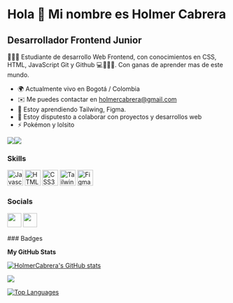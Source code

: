 Hola 👋 Mi nombre es Holmer Cabrera 
=============================================

Desarrollador Frontend Junior
-----------------------------

🧑🏽‍🎓 Estudiante de desarrollo Web Frontend, con conocimientos en CSS, HTML, JavaScript Git y Github 💻👨🏽‍💻. Con ganas de aprender mas de este mundo.

* 🌍  Actualmente vivo en  Bogotá / Colombia
* ✉️  Me puedes contactar en [holmercabrera@gmail.com](mailto:holmercabrera@gmail.com)
* 🧠  Estoy aprendiendo Tailwing, Figma.
* 🤝  Estoy disputesto a colaborar con proyectos y desarrollos web
* ⚡  Pokémon y lolsito

<a href="https://www.twitter.com/HolmerCabrera" target="_blank" rel="noreferrer"><img
src="https://img.shields.io/twitter/follow/HolmerCabrera?logo=twitter&style=for-the-badge&color=0891b2&labelColor=1c1917"
/></a><a href="https://www.github.com/HolmerCabrera" target="_blank" rel="noreferrer"><img
src="https://img.shields.io/github/followers/HolmerCabrera?logo=github&style=for-the-badge&color=0891b2&labelColor=1c1917" /></a>
### Skills

<p align="left">
<a href="https://developer.mozilla.org/en-US/docs/Web/JavaScript" target="_blank" rel="noreferrer"><img src="https://raw.githubusercontent.com/danielcranney/readme-generator/main/public/icons/skills/javascript-colored.svg" width="36" height="36" alt="Javascript" /></a>
<a href="https://developer.mozilla.org/en-US/docs/Glossary/HTML5" target="_blank" rel="noreferrer"><img src="https://raw.githubusercontent.com/danielcranney/readme-generator/main/public/icons/skills/html5-colored.svg" width="36" height="36" alt="HTML5" /></a>
<a href="https://www.w3.org/TR/CSS/#css" target="_blank" rel="noreferrer"><img src="https://raw.githubusercontent.com/danielcranney/readme-generator/main/public/icons/skills/css3-colored.svg" width="36" height="36" alt="CSS3" /></a>
<a href="https://tailwindcss.com/" target="_blank" rel="noreferrer"><img src="https://raw.githubusercontent.com/danielcranney/readme-generator/main/public/icons/skills/tailwindcss-colored.svg" width="36" height="36" alt="TailwindCSS" /></a>
<a href="https://www.figma.com/" target="_blank" rel="noreferrer"><img src="https://raw.githubusercontent.com/danielcranney/readme-generator/main/public/icons/skills/figma-colored.svg" width="36" height="36" alt="Figma" /></a>
</p>

### Socials

<p align="left"> <a href="https://www.github.com/HolmerCabrera" target="_blank" rel="noreferrer"><img src="https://raw.githubusercontent.com/danielcranney/readme-generator/main/public/icons/socials/github.svg" width="32" height="32" /></a> <a href="https://www.twitter.com/HolmerCabrera" target="_blank" rel="noreferrer"><img src="https://raw.githubusercontent.com/danielcranney/readme-generator/main/public/icons/socials/twitter.svg" width="32" height="32" /></a></p>
### Badges

<b>My GitHub Stats</b>

<a href="http://www.github.com/HolmerCabrera"><img src="https://github-readme-stats.vercel.app/api?username=HolmerCabrera&show_icons=true&hide=&count_private=true&title_color=0891b2&text_color=ffffff&icon_color=0891b2&bg_color=1c1917&hide_border=true&show_icons=true" alt="HolmerCabrera's GitHub stats" /></a>

<a href="http://www.github.com/HolmerCabrera"><img src="https://github-readme-streak-stats.herokuapp.com/?user=HolmerCabrera&stroke=ffffff&background=1c1917&ring=0891b2&fire=0891b2&currStreakNum=ffffff&currStreakLabel=0891b2&sideNums=ffffff&sideLabels=ffffff&dates=ffffff&hide_border=true" /></a>

<a href="https://github.com/HolmerCabrera" align="left"><img src="https://github-readme-stats.vercel.app/api/top-langs/?username=HolmerCabrera&langs_count=10&title_color=0891b2&text_color=ffffff&icon_color=0891b2&bg_color=1c1917&hide_border=true&locale=en&custom_title=Top%20%Languages" alt="Top Languages" /></a>
